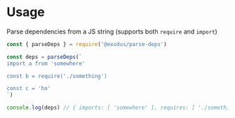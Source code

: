 # Usage

Parse dependencies from a JS string (supports both `require` and `import`)

```js
const { parseDeps } = require('@exodus/parse-deps')

const deps = parseDeps(`
import a from 'somewhere'

const b = require('./something')

const c = 'ho'
`)

console.log(deps) // { imports: [ 'somewhere' ], requires: [ './something' ] }
```
